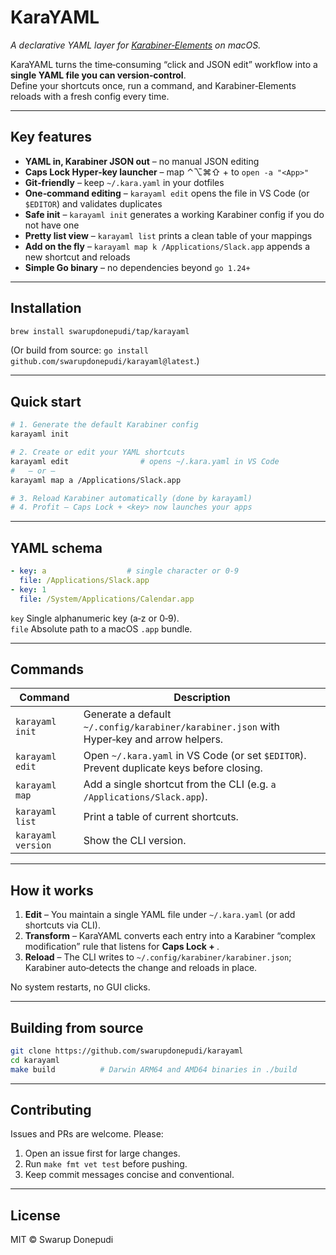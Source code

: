 # KaraYAML

*A declarative YAML layer for [Karabiner‑Elements](https://karabiner-elements.pqrs.org/) on macOS.*

KaraYAML turns the time‑consuming “click and JSON edit” workflow into a **single YAML file you can version‑control**.  
Define your shortcuts once, run a command, and Karabiner‑Elements reloads with a fresh config every time.

---

## Key features

* **YAML in, Karabiner JSON out** – no manual JSON editing
* **Caps Lock Hyper‑key launcher** – map ⌃⌥⌘⇧ + <Key> to `open -a "<App>"`
* **Git‑friendly** – keep `~/.kara.yaml` in your dotfiles
* **One‑command editing** – `karayaml edit` opens the file in VS Code (or `$EDITOR`) and validates duplicates
* **Safe init** – `karayaml init` generates a working Karabiner config if you do not have one
* **Pretty list view** – `karayaml list` prints a clean table of your mappings
* **Add on the fly** – `karayaml map k /Applications/Slack.app` appends a new shortcut and reloads
* **Simple Go binary** – no dependencies beyond `go 1.24+`

---

## Installation

```bash
brew install swarupdonepudi/tap/karayaml
```

(Or build from source: `go install github.com/swarupdonepudi/karayaml@latest`.)

---

## Quick start

```bash
# 1. Generate the default Karabiner config
karayaml init

# 2. Create or edit your YAML shortcuts
karayaml edit                # opens ~/.kara.yaml in VS Code
#   – or –
karayaml map a /Applications/Slack.app

# 3. Reload Karabiner automatically (done by karayaml)
# 4. Profit – Caps Lock + <key> now launches your apps
```

---

## YAML schema

```yaml
- key: a                  # single character or 0-9
  file: /Applications/Slack.app
- key: 1
  file: /System/Applications/Calendar.app
```

`key`   Single alphanumeric key (a‑z or 0‑9).  
`file`  Absolute path to a macOS `.app` bundle.

---

## Commands

| Command            | Description                                                                                             |
|--------------------|---------------------------------------------------------------------------------------------------------|
| `karayaml init`    | Generate a default `~/.config/karabiner/karabiner.json` with Hyper‑key and arrow helpers.               |
| `karayaml edit`    | Open `~/.kara.yaml` in VS Code (or set `$EDITOR`). Prevent duplicate keys before closing. |
| `karayaml map`     | Add a single shortcut from the CLI (e.g. `a /Applications/Slack.app`).                                  |
| `karayaml list`    | Print a table of current shortcuts.                                                                     |
| `karayaml version` | Show the CLI version.                                                                                   |

---

## How it works

1. **Edit** – You maintain a single YAML file under `~/.kara.yaml` (or add shortcuts via CLI).
2. **Transform** – KaraYAML converts each entry into a Karabiner “complex modification” rule that listens for **Caps
   Lock + <Key>**.
3. **Reload** – The CLI writes to `~/.config/karabiner/karabiner.json`; Karabiner auto‑detects the change and reloads in
   place.

No system restarts, no GUI clicks.

---

## Building from source

```bash
git clone https://github.com/swarupdonepudi/karayaml
cd karayaml
make build          # Darwin ARM64 and AMD64 binaries in ./build
```

---

## Contributing

Issues and PRs are welcome. Please:

1. Open an issue first for large changes.
2. Run `make fmt vet test` before pushing.
3. Keep commit messages concise and conventional.

---

## License

MIT © Swarup Donepudi
